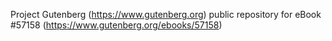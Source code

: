 Project Gutenberg (https://www.gutenberg.org) public repository for
eBook #57158 (https://www.gutenberg.org/ebooks/57158)
